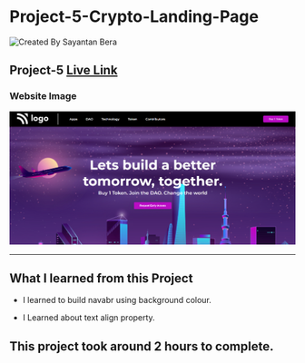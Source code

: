# Project-5-Crypto-Landing-Page

![Created By Sayantan Bera](https://img.shields.io/badge/Created%20By-Sayantan%20Bera-blue)

## **Project-5** [Live Link](https://digital-marketing-sayantan.netlify.app/)

### Website Image

![website img](./screenshot/project%205.png)

---

## What I learned from this Project

- I learned to build navabr using background colour.

- I Learned about text align property.

## This project took around 2 hours to complete.
